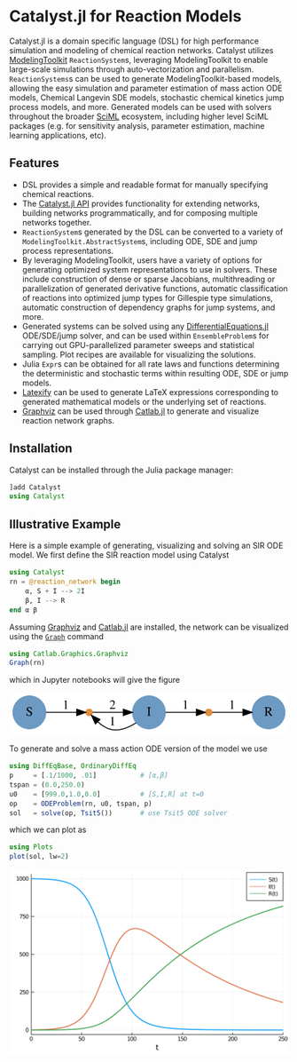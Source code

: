 # Catalyst.jl for Reaction Models

Catalyst.jl is a domain specific language (DSL) for high performance simulation
and modeling of chemical reaction networks. Catalyst utilizes
[ModelingToolkit](https://github.com/SciML/ModelingToolkit.jl)
`ReactionSystem`s, leveraging ModelingToolkit to enable large-scale simulations
through auto-vectorization and parallelism. `ReactionSystems`s can be used to
generate ModelingToolkit-based models, allowing the easy simulation and
parameter estimation of mass action ODE models, Chemical Langevin SDE models,
stochastic chemical kinetics jump process models, and more. Generated models can
be used with solvers throughout the broader [SciML](https://sciml.ai) ecosystem,
including higher level SciML packages (e.g. for sensitivity analysis, parameter
estimation, machine learning applications, etc).

## Features
- DSL provides a simple and readable format for manually specifying chemical
  reactions.
- The [Catalyst.jl API](@ref) provides functionality for extending networks,
  building networks programmatically, and for composing multiple networks
  together.
- `ReactionSystem`s generated by the DSL can be converted to a variety of
  `ModelingToolkit.AbstractSystem`s, including ODE, SDE and jump process
  representations.
- By leveraging ModelingToolkit, users have a variety of options for generating
  optimized system representations to use in solvers. These include construction
  of dense or sparse Jacobians, multithreading or parallelization of generated
  derivative functions, automatic classification of reactions into optimized
  jump types for Gillespie type simulations, automatic construction of
  dependency graphs for jump systems, and more.
- Generated systems can be solved using any
  [DifferentialEquations.jl](https://github.com/SciML/DifferentialEquations.jl)
  ODE/SDE/jump solver, and can be used within `EnsembleProblem`s for carrying
  out GPU-parallelized parameter sweeps and statistical sampling. Plot recipes
  are available for visualizing the solutions.
- Julia `Expr`s can be obtained for all rate laws and functions determining the
  deterministic and stochastic terms within resulting ODE, SDE or jump models.
- [Latexify](https://github.com/korsbo/Latexify.jl) can be used to generate
  LaTeX expressions corresponding to generated mathematical models or the
  underlying set of reactions.
- [Graphviz](https://graphviz.org/) can be used through
  [Catlab.jl](https://github.com/AlgebraicJulia/Catlab.jl/) to generate and
  visualize reaction network graphs.

## Installation
Catalyst can be installed through the Julia package manager:

```julia
]add Catalyst
using Catalyst
```

## Illustrative Example
Here is a simple example of generating, visualizing and solving an SIR ODE
model. We first define the SIR reaction model using Catalyst
```julia
using Catalyst
rn = @reaction_network begin
    α, S + I --> 2I
    β, I --> R
end α β
```
Assuming [Graphviz](https://graphviz.org/) and
[Catlab.jl](https://github.com/AlgebraicJulia/Catlab.jl/) are installed, the
network can be visualized using the [`Graph`](@ref) command
```julia
using Catlab.Graphics.Graphviz
Graph(rn)
```
which in Jupyter notebooks will give the figure

![SIR Network Graph](assets/SIR_rn.svg)

To generate and solve a mass action ODE version of the model we use
```julia
using DiffEqBase, OrdinaryDiffEq
p     = [.1/1000, .01]           # [α,β]
tspan = (0.0,250.0)
u0    = [999.0,1.0,0.0]          # [S,I,R] at t=0
op    = ODEProblem(rn, u0, tspan, p)
sol   = solve(op, Tsit5())       # use Tsit5 ODE solver
```
which we can plot as
```julia
using Plots
plot(sol, lw=2)
```

![SIR Solution](assets/SIR.svg)

